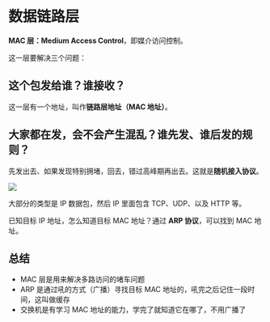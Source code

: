 # 数据链路层

**MAC 层：Medium Access Control**，即媒介访问控制。

这一层要解决三个问题：

## **这个包发给谁？谁接收？**

这一层有一个地址，叫作**链路层地址（MAC 地址）**。

## **大家都在发，会不会产生混乱？谁先发、谁后发的规则？**

先发出去、如果发现特别拥堵，回去，错过高峰期再出去。这就是**随机接入协议**。

![](leanote://file/getImage?fileId=5d6b6b24ef2d9c2408000000)

大部分的类型是 IP 数据包，然后 IP 里面包含 TCP、UDP、以及 HTTP 等。

已知目标 IP 地址，怎么知道目标 MAC 地址？通过 **ARP 协议**，可以找到 MAC 地址。

## 总结

- MAC 层是用来解决多路访问的堵车问题
- ARP 是通过吼的方式（广播）寻找目标 MAC 地址的，吼完之后记住一段时间，这叫做缓存
- 交换机是有学习 MAC 地址的能力，学完了就知道它在哪了，不用广播了


